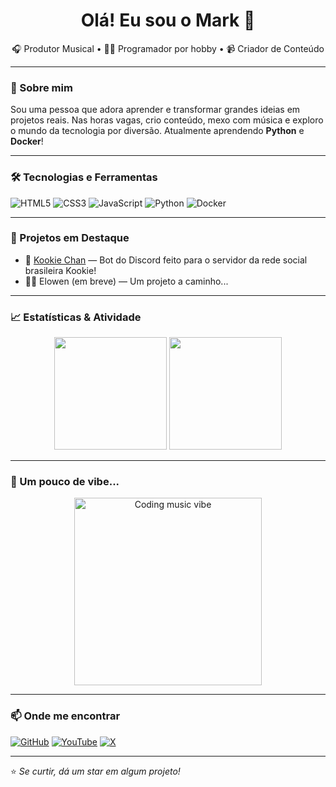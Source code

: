 <h1 align="center">Olá! Eu sou o Mark 👋</h1>

<p align="center">
  🎧 Produtor Musical • 👨‍💻 Programador por hobby • 📹 Criador de Conteúdo
</p>

---

### 🎯 Sobre mim

Sou uma pessoa que adora aprender e transformar grandes ideias em projetos reais. Nas horas vagas, crio conteúdo, mexo com música e exploro o mundo da tecnologia por diversão. 
Atualmente aprendendo **Python** e **Docker**!

---

### 🛠️ Tecnologias e Ferramentas

![HTML5](https://img.shields.io/badge/HTML5-E34F26?style=for-the-badge&logo=html5&logoColor=fff)
![CSS3](https://img.shields.io/badge/CSS3-1572B6?style=for-the-badge&logo=css3&logoColor=fff)
![JavaScript](https://img.shields.io/badge/JavaScript-F7DF1E?style=for-the-badge&logo=javascript&logoColor=000)
![Python](https://img.shields.io/badge/Python-3776AB?style=for-the-badge&logo=python&logoColor=fff)
![Docker](https://img.shields.io/badge/Docker-2496ED?style=for-the-badge&logo=docker&logoColor=fff)

---

### 🚀 Projetos em Destaque

- 🤖 [Kookie Chan](https://github.com/Kookie-Community/Kookie-Chan) — Bot do Discord feito para o servidor da rede social brasileira Kookie!
- 🧙‍♀️ Elowen (em breve) — Um projeto a caminho...

---

### 📈 Estatísticas & Atividade

<p align="center">
  <img height="180em" src="https://github-readme-stats.vercel.app/api?username=markelpher&show_icons=true&theme=tokyonight" />
  <img height="180em" src="https://github-readme-stats.vercel.app/api/top-langs/?username=markelpher&layout=compact&theme=tokyonight" />
</p>

---

### 🎵 Um pouco de vibe...

<p align="center">
  <img src="https://media.giphy.com/media/l3vR85PnGsBwu1PFK/giphy.gif" width="300" alt="Coding music vibe">
</p>

---

### 📫 Onde me encontrar

[![GitHub](https://img.shields.io/badge/GitHub-100000?style=for-the-badge&logo=github&logoColor=white)](https://github.com/markelpher)
[![YouTube](https://img.shields.io/badge/YouTube-FF0000?style=for-the-badge&logo=youtube&logoColor=white)](https://youtube.com/@markelpher)
[![X](https://img.shields.io/badge/X-100000?style=for-the-badge&logo=x&logoColor=white)](https://x.com/markelpher)

---

⭐️ *Se curtir, dá um star em algum projeto!*
